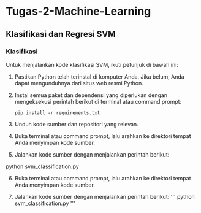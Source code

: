 # Tugas-2-Machine-Learning

## Klasifikasi dan Regresi SVM

### Klasifikasi

Untuk menjalankan kode klasifikasi SVM, ikuti petunjuk di bawah ini:

1. Pastikan Python telah terinstal di komputer Anda. Jika belum, Anda dapat mengunduhnya dari situs web resmi Python.

2. Instal semua paket dan dependensi yang diperlukan dengan mengeksekusi perintah berikut di terminal atau command prompt:
   
    ```
    pip install -r requirements.txt
    ```
   
3. Unduh kode sumber dan repositori yang relevan.

4. Buka terminal atau command prompt, lalu arahkan ke direktori tempat Anda menyimpan kode sumber.

5. Jalankan kode sumber dengan menjalankan perintah berikut:

python svm_classification.py

6. Buka terminal atau command prompt, lalu arahkan ke direktori tempat Anda menyimpan kode sumber.

7. Jalankan kode sumber dengan menjalankan perintah berikut:
'''
   python svm_classification.py
'''
